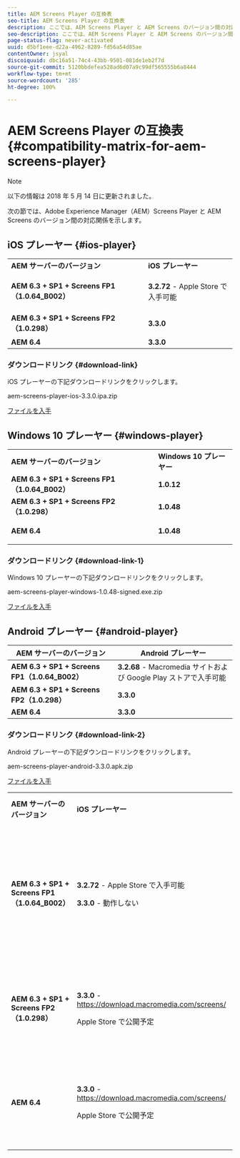 ```yaml
---
title: AEM Screens Player の互換表
seo-title: AEM Screens Player の互換表
description: ここでは、AEM Screens Player と AEM Screens のバージョン間の対応関係を示します。
seo-description: ここでは、AEM Screens Player と AEM Screens のバージョン間の対応関係を示します。
page-status-flag: never-activated
uuid: d5bf1eee-d22a-4962-8289-fd56a54d85ae
contentOwner: jsyal
discoiquuid: dbc16a51-74c4-43bb-9501-081de1eb2f7d
source-git-commit: 5120bbdefea528ad6d07a9c99df565555b6a8444
workflow-type: tm+mt
source-wordcount: '285'
ht-degree: 100%

---
```



# AEM Screens Player の互換表 {#compatibility-matrix-for-aem-screens-player}

>[!NOTE]
>
>以下の情報は 2018 年 5 月 14 日に更新されました。

次の節では、Adobe Experience Manager（AEM）Screens Player と AEM Screens のバージョン間の対応関係を示します。

## iOS プレーヤー {#ios-player}

<table> 
 <tbody>
  <tr>
   <td><strong>AEM サーバーのバージョン</strong></td> 
   <td><strong>iOS プレーヤー</strong></td> 
  </tr>
  <tr>
   <td><strong>AEM 6.3 + SP1 + Screens FP1（1.0.64_B002）</strong></td> 
   <td><p><strong>3.2.72</strong> - Apple Store で入手可能</p> <p> </p> </td> 
  </tr>
  <tr>
   <td><strong><strong>AEM 6.3 + SP1 + Screens FP2（1.0.298）</strong></strong></td> 
   <td><p><strong>3.3.0</strong> </p> <p> </p> </td> 
  </tr>
  <tr>
   <td><strong>AEM 6.4</strong></td> 
   <td><strong>3.3.0</strong> </td> 
  </tr>
 </tbody>
</table>

### ダウンロードリンク {#download-link}

iOS プレーヤーの下記ダウンロードリンクをクリックします。

aem-screens-player-ios-3.3.0.ipa.zip

[ファイルを入手](assets/aem-screens-player-ios-330ipa.zip)

## Windows 10 プレーヤー {#windows-player}

<table> 
 <tbody>
  <tr>
   <td><strong>AEM サーバーのバージョン</strong></td> 
   <td><strong>Windows 10 プレーヤー</strong></td> 
  </tr>
  <tr>
   <td><strong>AEM 6.3 + SP1 + Screens FP1（1.0.64_B002）</strong></td> 
   <td><strong>1.0.12</strong><br /> </td> 
  </tr>
  <tr>
   <td><strong><strong>AEM 6.3 + SP1 + Screens FP2（1.0.298）</strong></strong></td> 
   <td><strong>1.0.48 </strong></td> 
  </tr>
  <tr>
   <td><strong>AEM 6.4</strong></td> 
   <td><p><strong>1.0.48 </strong></p> </td> 
  </tr>
 </tbody>
</table>

### ダウンロードリンク {#download-link-1}

Windows 10 プレーヤーの下記ダウンロードリンクをクリックします。

aem-screens-player-windows-1.0.48-signed.exe.zip

[ファイルを入手](assets/aem-screens-player-windows-1048-signedexe.zip)

## Android プレーヤー {#android-player}

| **AEM サーバーのバージョン** | **Android プレーヤー** |
|---|---|
| **AEM 6.3 + SP1 + Screens FP1（1.0.64_B002）** | **3.2.68** - Macromedia サイトおよび Google Play ストアで入手可能 |
| **AEM 6.3 + SP1 + Screens FP2（1.0.298）** | **3.3.0** |
| **AEM 6.4** | **3.3.0** |

### ダウンロードリンク {#download-link-2}

Android プレーヤーの下記ダウンロードリンクをクリックします。

aem-screens-player-android-3.3.0.apk.zip

[ファイルを入手](assets/aem-screens-player-android-330apk.zip)

<table> 
 <tbody>
  <tr>
   <td><strong>AEM サーバーのバージョン</strong></td> 
   <td><strong>iOS プレーヤー</strong></td> 
   <td><strong>Windows 10 プレーヤー</strong></td> 
   <td><strong>Chrome OS プレーヤー</strong><br /> </td> 
   <td><strong>Android プレーヤー</strong></td> 
  </tr>
  <tr>
   <td><strong>AEM 6.3 + SP1 + Screens FP1（1.0.64_B002）</strong></td> 
   <td><p><strong>3.2.72</strong> - Apple Store で入手可能</p> <p><strong>3.3.0</strong> - 動作しない</p> <p> </p> </td> 
   <td><strong>1.0.12</strong> - Macromedia で入手可能</td> 
   <td><p><strong>1.0.30</strong> - Chrome ウェブストアで入手可能。</p> <p>機能パック 1 では非対応</p> </td> 
   <td><strong>3.2.68</strong> - Macromedia サイトおよび Google Play ストアで入手可能</td> 
  </tr>
  <tr>
   <td><strong><strong>AEM 6.3 + SP1 + Screens FP2（1.0.298）</strong></strong></td> 
   <td><p><strong>3.3.0</strong> - <a href="https://download.macromedia.com/screens/">https://download.macromedia.com/screens/</a></p> <p>Apple Store で公開予定</p> <p> </p> </td> 
   <td><strong>1.0.48</strong> - <a href="https://download.macromedia.com/screens/">https://download.macromedia.com/screens/</a></td> 
   <td><p><strong>1.0.42 - </strong></p> <p>Chrome ウェブストアで公開予定</p> </td> 
   <td><strong>3.3.0</strong> - <a href="https://download.macromedia.com/screens/">https://download.macromedia.com/screens/</a></td> 
  </tr>
  <tr>
   <td><strong>AEM 6.4</strong></td> 
   <td><p><strong>3.3.0</strong>  -  <a href="https://download.macromedia.com/screens/">https://download.macromedia.com/screens/</a></p> <p>Apple Store で公開予定</p> </td> 
   <td><p><strong>1.0.48 -</strong><br /> </p> <p><a href="https://download.macromedia.com/screens/">https://download.macromedia.com/screens/</a></p> </td> 
   <td><p><strong>1.0.42 - </strong></p> <p>Chrome ウェブストアで公開予定</p> </td> 
   <td><strong>3.3.0</strong> - <a href="https://download.macromedia.com/screens/">https://download.macromedia.com/screens/</a></td> 
  </tr>
 </tbody>
</table>

